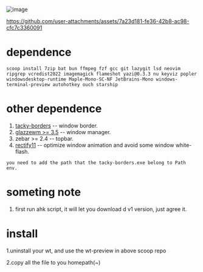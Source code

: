 ![image](https://github.com/user-attachments/assets/01a97d05-2d68-4a81-b526-0fd99062c2d9)


https://github.com/user-attachments/assets/7a23d181-fe36-42b8-ac98-cfc7c3360091



# dependence
```pwsh
scoop install 7zip bat bun ffmpeg fzf gcc git lazygit lsd neovim ripgrep vcredist2022 imagemagick flameshot yazi@0.3.3 nu keyviz popler windowsdesktop-runtime Maple-Mono-SC-NF JetBrains-Mono windows-terminal-preview autohotkey ouch starship

```
# other dependence
1. [tacky-borders](https://github.com/lukeyou05/tacky-borders) -- window border.
2. [glazzewm >= 3.5](https://github.com/glzr-io/glazewm) -- window manager.
3. zebar >= 2.4 -- topbar.
4. [rectify11](https://github.com/Rectify11/Installer) -- optimize window animation and avoid some window white-flash.

`you need to add the path that the tacky-borders.exe belong to Path env.`


# someting note
1. first run ahk script, it will let you download d v1 version, just agree it.

# install  
1.uninstall your wt, and use the wt-preview in above scoop repo 

2.copy all the file to you homepath(~)

